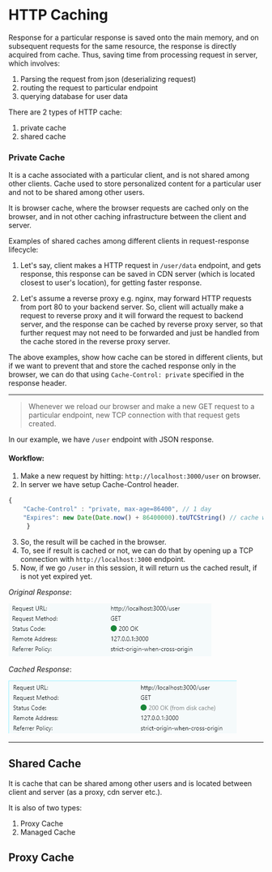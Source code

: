 # HTTP Caching

Response for a particular response is saved onto the main memory, and on subsequent requests for the same resource, the response is directly acquired from cache. Thus, saving time from processing request in server, which involves:
1. Parsing the request from json (deserializing request) 
2. routing the request to particular endpoint
3. querying database for user data


There are 2 types of HTTP cache: 
1. private cache
2. shared cache 

### Private Cache 

It is a cache associated with a particular client, and is not shared among other clients. Cache used to store personalized content for a particular user and not to be shared among other users.

It is browser cache, where the browser requests are cached only on the browser, and in not other caching infrastructure between the client and server.

Examples of shared caches among different clients in request-response lifecycle: 

1. Let's say, client makes a HTTP request in `/user/data` endpoint, and gets response, this response can be saved in CDN server (which is located closest to user's location), for getting faster response. 

2. Let's assume a reverse proxy e.g. nginx, may forward HTTP requests from port 80 to your backend server. So,  client will actually make a request to reverse proxy and it will forward the request to backend server, and the response can be cached by reverse proxy server, so that further request may not need to be forwarded and just be handled from the cache stored in the reverse proxy server.

The above examples, show how cache can be stored in different clients, but if we want to prevent that and store the cached response only in the browser, we can do that using `Cache-Control: private` specified in the response header.

---

> Whenever we reload our browser and make a new GET request to a particular endpoint, new TCP connection with that request gets created.

In our example, we have `/user` endpoint with JSON response.

#### Workflow:
1. Make a new request by hitting: `http://localhost:3000/user` on browser.
2. In server we have setup Cache-Control header.
```javascript
{ 
    "Cache-Control" : "private, max-age=86400", // 1 day
    "Expires": new Date(Date.now() + 86400000).toUTCString() // cache will expire in 1 day
     } 

```
3. So, the result will be cached in the browser.
4. To, see if result is cached or not, we can do that by opening up a TCP connection with `http://localhost:3000` endpoint.
5. Now, if we go `/user` in this session, it will return us the cached result, if is not yet expired yet.


*Original Response*:  

![Original Response](images/image-2.png)

*Cached Response*: 

![Cached Response](images/image-1.png)


--- 



## Shared Cache

It is cache that can be shared among other users and is located between client and server (as a proxy, cdn server etc.). 

It is also of two types: 
1. Proxy Cache
2. Managed Cache


## Proxy Cache 

